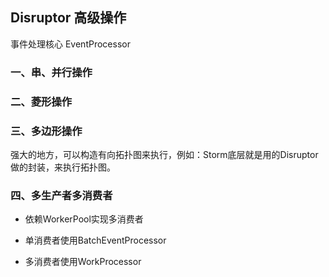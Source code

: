 ## Disruptor 高级操作

事件处理核心 EventProcessor

### 一、串、并行操作

### 二、菱形操作

### 三、多边形操作
强大的地方，可以构造有向拓扑图来执行，例如：Storm底层就是用的Disruptor做的封装，来执行拓扑图。


### 四、多生产者多消费者

* 依赖WorkerPool实现多消费者

* 单消费者使用BatchEventProcessor

* 多消费者使用WorkProcessor
